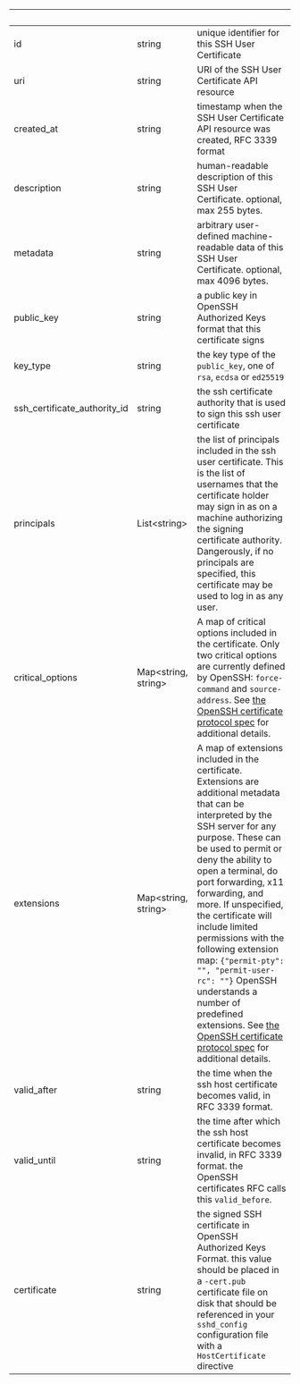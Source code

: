 <!-- Code generated for API Clients. DO NOT EDIT. -->

| &nbsp; | &nbsp; | &nbsp; |
|---|---|---|
| id | string | unique identifier for this SSH User Certificate |
| uri | string | URI of the SSH User Certificate API resource |
| created_at | string | timestamp when the SSH User Certificate API resource was created, RFC 3339 format |
| description | string | human-readable description of this SSH User Certificate. optional, max 255 bytes. |
| metadata | string | arbitrary user-defined machine-readable data of this SSH User Certificate. optional, max 4096 bytes. |
| public_key | string | a public key in OpenSSH Authorized Keys format that this certificate signs |
| key_type | string | the key type of the `public_key`, one of `rsa`, `ecdsa` or `ed25519` |
| ssh_certificate_authority_id | string | the ssh certificate authority that is used to sign this ssh user certificate |
| principals | List&lt;string&gt; | the list of principals included in the ssh user certificate. This is the list of usernames that the certificate holder may sign in as on a machine authorizing the signing certificate authority. Dangerously, if no principals are specified, this certificate may be used to log in as any user. |
| critical_options | Map&lt;string, string&gt; | A map of critical options included in the certificate. Only two critical options are currently defined by OpenSSH: `force-command` and `source-address`. See [the OpenSSH certificate protocol spec](https://github.com/openssh/openssh-portable/blob/master/PROTOCOL.certkeys) for additional details. |
| extensions | Map&lt;string, string&gt; | A map of extensions included in the certificate. Extensions are additional metadata that can be interpreted by the SSH server for any purpose. These can be used to permit or deny the ability to open a terminal, do port forwarding, x11 forwarding, and more. If unspecified, the certificate will include limited permissions with the following extension map: `{"permit-pty": "", "permit-user-rc": ""}` OpenSSH understands a number of predefined extensions. See [the OpenSSH certificate protocol spec](https://github.com/openssh/openssh-portable/blob/master/PROTOCOL.certkeys) for additional details. |
| valid_after | string | the time when the ssh host certificate becomes valid, in RFC 3339 format. |
| valid_until | string | the time after which the ssh host certificate becomes invalid, in RFC 3339 format. the OpenSSH certificates RFC calls this `valid_before`. |
| certificate | string | the signed SSH certificate in OpenSSH Authorized Keys Format. this value should be placed in a `-cert.pub` certificate file on disk that should be referenced in your `sshd_config` configuration file with a `HostCertificate` directive |